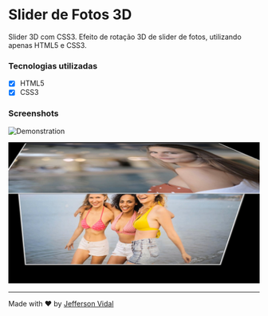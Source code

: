 # Slider de Fotos 3D

Slider 3D com CSS3.
Efeito de rotação 3D de slider de fotos, utilizando apenas HTML5 e CSS3.

### Tecnologias utilizadas

- [x] HTML5
- [x] CSS3

### Screenshots

![Demonstration](https://github.com/jeffersonvidal/slider-3d-css3/blob/master/screenshots/demo.gif?raw=true)

![Screen1](https://github.com/jeffersonvidal/slider-3d-css3/blob/master/screenshots/screen1.jpg?raw=true)

---

Made with ♥ by [Jefferson Vidal](https://github.com/jeffersonvidal)
